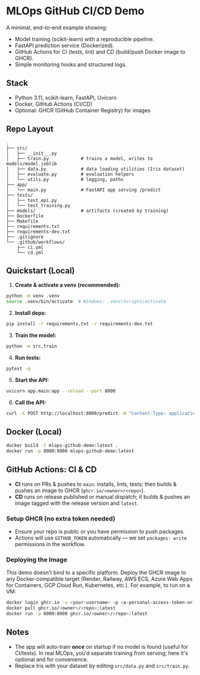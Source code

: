 # MLOps GitHub CI/CD Demo

A minimal, end-to-end example showing:
- Model training (scikit-learn) with a reproducible pipeline.
- FastAPI prediction service (Dockerized).
- GitHub Actions for CI (tests, lint) and CD (build/push Docker image to GHCR).
- Simple monitoring hooks and structured logs.

## Stack
- Python 3.11, scikit-learn, FastAPI, Uvicorn
- Docker, GitHub Actions (CI/CD)
- Optional: GHCR (GitHub Container Registry) for images

## Repo Layout
```
.
├── src/
│   ├── __init__.py
│   ├── train.py            # trains a model, writes to models/model.joblib
│   ├── data.py             # data loading utilities (Iris dataset)
│   ├── evaluate.py         # evaluation helpers
│   └── utils.py            # logging, paths
├── app/
│   └── main.py             # FastAPI app serving /predict
├── tests/
│   ├── test_api.py
│   └── test_training.py
├── models/                 # artifacts (created by training)
├── Dockerfile
├── Makefile
├── requirements.txt
├── requirements-dev.txt
├── .gitignore
└── .github/workflows/
    ├── ci.yml
    └── cd.yml
```

## Quickstart (Local)
1) **Create & activate a venv (recommended):**
```bash
python -m venv .venv
source .venv/bin/activate  # Windows: .venv\Scripts\activate
```

2) **Install deps:**
```bash
pip install -r requirements.txt -r requirements-dev.txt
```

3) **Train the model:**
```bash
python -m src.train
```

4) **Run tests:**
```bash
pytest -q
```

5) **Start the API:**
```bash
uvicorn app.main:app --reload --port 8000
```

6) **Call the API:**
```bash
curl -X POST http://localhost:8000/predict -H "Content-Type: application/json" -d '{"sepal_length": 5.1, "sepal_width": 3.5, "petal_length": 1.4, "petal_width": 0.2}'
```

## Docker (Local)
```bash
docker build -t mlops-github-demo:latest .
docker run -p 8000:8000 mlops-github-demo:latest
```

## GitHub Actions: CI & CD
- **CI** runs on PRs & pushes to `main`: installs, lints, tests; then builds & pushes an image to GHCR (`ghcr.io/<owner>/<repo>`).
- **CD** runs on release published or manual dispatch; it builds & pushes an image tagged with the release version and `latest`.

### Setup GHCR (no extra token needed)
- Ensure your repo is public or you have permission to push packages.
- Actions will use `GITHUB_TOKEN` automatically — we set `packages: write` permissions in the workflow.

### Deploying the Image
This demo doesn't bind to a specific platform. Deploy the GHCR image to any Docker-compatible target (Render, Railway, AWS ECS, Azure Web Apps for Containers, GCP Cloud Run, Kubernetes, etc.). For example, to run on a VM:
```bash
docker login ghcr.io -u <your-username> -p <a-personal-access-token-or-ghcr-token>
docker pull ghcr.io/<owner>/<repo>:latest
docker run -p 8000:8000 ghcr.io/<owner>/<repo>:latest
```

## Notes
- The app will auto-train **once** on startup if no model is found (useful for CI/tests). In real MLOps, you'd separate training from serving; here it's optional and for convenience.
- Replace Iris with your dataset by editing `src/data.py` and `src/train.py`.
